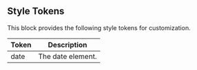 ## Style Tokens

This block provides the following style tokens for customization.

| **Token** | **Description**   |
| --------- | ----------------- |
| date      | The date element. |

